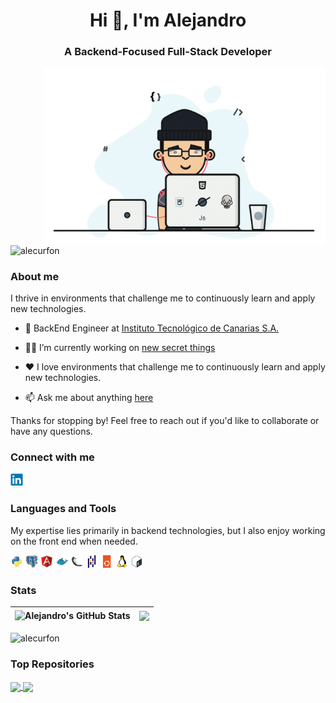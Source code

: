<h1 style="text-align: center;">Hi 👋, I'm Alejandro</h1>
<h3 style="text-align: center;">A Backend-Focused Full-Stack Developer</h3>
<img align="right" alt="Coding" width="450" src="./assets/dev.gif"/>

<img src="https://komarev.com/ghpvc/?username=alecurfon&label=Profile%20views&color=0e75b6&style=flat" alt="alecurfon" />

### About me

I thrive in environments that challenge me to continuously learn and apply new technologies.

- 💼 BackEnd Engineer at [Instituto Tecnológico de Canarias S.A.](https://www.itccanarias.org)

- 👨‍💻 I’m currently working on [new secret things](./assets/secret.gif)

- ❤️ I love environments that challenge me to continuously learn and apply new technologies.

- 📫 Ask me about anything [here](https://github.com/alecurfon/alecurfon/issues)

Thanks for stopping by! Feel free to reach out if you'd like to collaborate or have any questions.

### Connect with me

<code><a href="https://linkedin.com/in/alecurfon"><img src="https://raw.githubusercontent.com/devicons/devicon/master/icons/linkedin/linkedin-original.svg" alt="in/alecurfon" height="20" /></a></code>

### Languages and Tools

My expertise lies primarily in backend technologies, but I also enjoy working on the front end when needed.

<code><a href="https://www.python.org/"><img src="https://raw.githubusercontent.com/devicons/devicon/master/icons/python/python-original.svg" alt="python" height="20"/></a></code>
<code><a href="https://www.postgresql.org/"><img src="https://raw.githubusercontent.com/devicons/devicon/master/icons/postgresql/postgresql-original.svg" alt="postgresql" height="20" /></a></code>
<code><a href="https://angular.io/"><img src="https://raw.githubusercontent.com/devicons/devicon/master/icons/angularjs/angularjs-original.svg" alt="angular" height="20" /></a></code>
<code><a href="https://www.docker.com/"><img src="https://raw.githubusercontent.com/devicons/devicon/master/icons/docker/docker-original.svg" alt="docker" height="20" /></a></code>
<code><a href="https://flask.palletsprojects.com/"><img src="https://raw.githubusercontent.com/devicons/devicon/master/icons/flask/flask-original.svg" alt="flask" height="20" /></a></code>
<code><a href="https://pandas.pydata.org/"><img src="https://raw.githubusercontent.com/devicons/devicon/master/icons/pandas/pandas-original.svg" alt="pandas" height="20" /></a></code>
<code><a href="https://www.ubuntu.com/"><img src="https://raw.githubusercontent.com/devicons/devicon/master/icons/ubuntu/ubuntu-original.svg" alt="linux" height="20" /></a></code>
<code><a href="https://www.linux.org/"><img src="https://raw.githubusercontent.com/devicons/devicon/master/icons/linux/linux-original.svg" alt="linux" height="20" /></a></code>
<code><a href="https://www.gnu.org/software/bash/"><img src="https://raw.githubusercontent.com/devicons/devicon/master/icons/bash/bash-original.svg" alt="bash" height="20" /></a></code>

### Stats

| <img align="center" src="https://github-readme-stats.vercel.app/api?username=alecurfon&show_icons=true&include_all_commits=true&theme=buefy&hide_border=true" alt="Alejandro's GitHub Stats" /> | <img align="center" src="https://github-readme-stats.vercel.app/api/top-langs/?username=alecurfon&layout=compact&theme=buefy&hide_border=true" /> |
|------------------------------------------------------------------------------------------------------------------------------------------------------------------------------------------------------------------------------------------------------------------| ------------- |

<p><img align="center" src="https://github-readme-streak-stats.herokuapp.com/?user=alecurfon&" alt="alecurfon" /></p>

### Top Repositories

<a href="https://github.com/alecurfon/VegetADN-Server">
  <img align="center" src="https://github-readme-stats.vercel.app/api/pin/?username=alecurfon&repo=VegetADN-Server&theme=buefy" />
</a>
<a href="https://github.com/alecurfon/VegetADN-Client">
  <img align="center" src="https://github-readme-stats.vercel.app/api/pin/?username=alecurfon&repo=VegetADN-Client&theme=buefy" />
</a>
